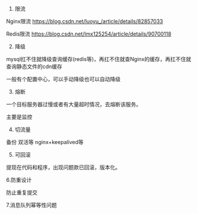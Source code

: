 1. 限流



Nginx限流 https://blog.csdn.net/luoyu_/article/details/82857033



Redis限流 https://blog.csdn.net/lmx125254/article/details/90700118



2. 降级



mysql扛不住就降级查询缓存(redis等)，再扛不住就查Nginx的缓存，再扛不住就查询静态文件的cdn缓存 



一般有个配置中心，可以手动降级也可以自动降级



3. 熔断



一个目标服务器过慢或者有大量超时情况，去熔断该服务。



主要是监控



4. 切流量



备份 双活等  nginx+keepalived等



5. 可回滚



提现在代码和程序，出现问题款已回滚，版本化。



6.防重设计



防止重复提交



7.消息队列幂等性问题 

